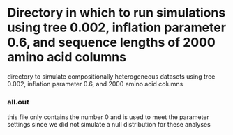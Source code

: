 # Directory in which to run simulations using tree 0.002, inflation parameter 0.6, and sequence lengths of 2000 amino acid columns

directory to simulate compositionally heterogeneous datasets using tree 0.002, inflation parameter 0.6, and 2000 amino acid columns

### all.out
this file only contains the number 0 and is used to meet the parameter settings since we did not simulate a null distribution for these analyses
